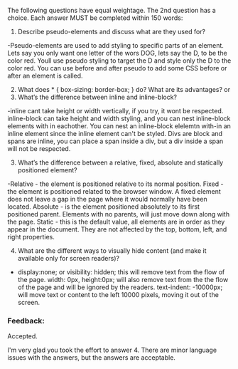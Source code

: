 The following questions have equal weightage. The 2nd question has a choice. Each answer MUST be completed within 150 words:

1. Describe pseudo-elements and discuss what are they used for?

-Pseudo-elements are used to add styling to specific parts of an element. Lets say you only want one letter of the wors DOG, lets say the D, to be the color red. Youll use pseudo styling to target the D and style only the D to the color red.
You can use before and after pseudo to add some CSS before or after an element is called.

2. What does * { box-sizing: border-box; } do? What are its advantages?
or
2. What’s the difference between inline and inline-block?

-inline cant take height or width vertically, if you try, it wont be respected.
inline-block can take height and width styling, and you can nest inline-block elements with in eachother. 
You can nest an inline-block elelemtn with-in an inline element since the inline element can't be styled.
Divs are block and spans are inline, you can place a span inside a div, but a div inside a span will not be respected.

3. What’s the difference between a relative, fixed, absolute and statically positioned element?

-Relative - the element is positioned relative to its normal position. Fixed - the element is positioned related to the browser window. A fixed element does not leave a gap in the page where it would normally have been located. Absolute - is the element positioned absolutely to its first positioned parent. Elements with no parents, will just move down along with the page.  Static - this is the default value, all elements are in order as they appear in the document. They are not affected by the top, bottom, left, and right properties. 

4. What are the different ways to visually hide content (and make it available only for screen readers)?

- display:none; or visibility: hidden; this will remove text from the flow of the page.
width: 0px, height:0px; will also remove text from the the flow of the page and will be ignored by the readers.
text-indent: -10000px; will move text or content to the left 10000 pixels, moving it out of the screen.


### Feedback:

Accepted. 

I'm very glad you took the effort to answer 4. There are minor language issues
with the answers, but the answers are acceptable.